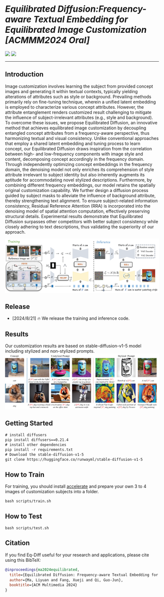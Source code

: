 # ___***Equilibrated Diffusion:Frequency-aware Textual Embedding for Equilibrated Image Customization [ACMMM2024 Oral]***___

<a href='https://maple-aigc.github.io/EqDiff/'><img src='https://img.shields.io/badge/Project-Page-green'></a> 
<a href='https://openreview.net/pdf?id=ERuypCHYvX'><img src='https://img.shields.io/badge/Paper-Accepted-Green
'></a> 


---
## Introduction

Image customization involves learning the subject from provided concept images and generating it within textual contexts, typically yielding alterations of attributes such as style or background. 
Prevailing methods primarily rely on fine-tuning technique, wherein a unified latent embedding is employed to characterize various concept attributes. 
However, the attribute entanglement renders customized result challenging to mitigate the influence of subject-irrelevant attributes (e.g., style and background).
To overcome these issues, we propose Equilibrated Diffusion, an innovative method that achieves equilibrated image customization by decoupling entangled concept attributes from a frequency-aware perspective, thus harmonizing textual and visual consistency.
Unlike conventional approaches that employ a shared latent embedding and tuning process to learn concept, our Equilibrated Diffusion draws inspiration from the correlation between high- and low-frequency components with image style and content, decomposing concept accordingly in the frequency domain. 
Through independently optimizing concept embeddings in the frequency domain, the denoising model not only enriches its comprehension of style attribute irrelevant to subject identity but also inherently augments its aptitude for accommodating novel stylized descriptions.
Furthermore, by combining different frequency embeddings, our model retains the spatially original customization capability. 
We further design a diffusion process guided by subject masks to alleviate the influence of background attribute, thereby strengthening text alignment.
To ensure subject-related information consistency, Residual Reference Attention (RRA) is incorporated into the denoising model of spatial attention computation, effectively preserving structural details. 
Experimental results demonstrate that Equilibrated Diffusion surpasses other competitors with better subject consistency while closely adhering to text descriptions, thus validating the superiority of our approach.


![arch](assets/figs/framework_white.png)

## Release
- [2024/8/21] 🔥 We release the training and inference code.

## Results
Our customization results are based on stable-diffusion-v1-5 model including stylized and non-stylized prompts.
![results](assets/figs/teaser_whitebg.png)

## Getting Started

```
# install diffusers
pip install diffusers==0.21.4
# install other dependencies
pip install -r requirements.txt
# Download the stable-diffusion-v1-5 
git clone https://huggingface.co/runwayml/stable-diffusion-v1-5
```

## How to Train
For training, you should install [accelerate](https://github.com/huggingface/accelerate) and prepare your own 3 to 4 images of customization subjects into a folder.

```
bash scripts/train.sh
```

## How to Test
```
bash scripts/test.sh
```

## Citation
If you find Eq-Diff useful for your research and applications, please cite using this BibTeX:
```bibtex
@inproceedings{ma2024equilibrated,
  title={Equilibrated Diffusion: Frequency-aware Textual Embedding for Equilibrated Image Customization},
  author={Ma, Liyuan and Fang, Xueji and Qi, Guo-Jun},
  booktitle={ACM Multimedia 2024}
}
```
